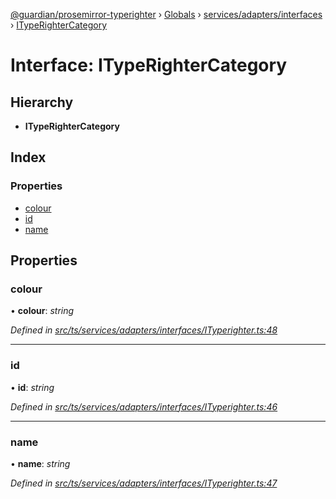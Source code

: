 [@guardian/prosemirror-typerighter](../README.md) › [Globals](../globals.md) › [services/adapters/interfaces](../modules/services_adapters_interfaces.md) › [ITypeRighterCategory](services_adapters_interfaces.ityperightercategory.md)

# Interface: ITypeRighterCategory

## Hierarchy

* **ITypeRighterCategory**

## Index

### Properties

* [colour](services_adapters_interfaces.ityperightercategory.md#colour)
* [id](services_adapters_interfaces.ityperightercategory.md#id)
* [name](services_adapters_interfaces.ityperightercategory.md#name)

## Properties

###  colour

• **colour**: *string*

*Defined in [src/ts/services/adapters/interfaces/ITyperighter.ts:48](https://github.com/guardian/prosemirror-typerighter/blob/530a4bd/src/ts/services/adapters/interfaces/ITyperighter.ts#L48)*

___

###  id

• **id**: *string*

*Defined in [src/ts/services/adapters/interfaces/ITyperighter.ts:46](https://github.com/guardian/prosemirror-typerighter/blob/530a4bd/src/ts/services/adapters/interfaces/ITyperighter.ts#L46)*

___

###  name

• **name**: *string*

*Defined in [src/ts/services/adapters/interfaces/ITyperighter.ts:47](https://github.com/guardian/prosemirror-typerighter/blob/530a4bd/src/ts/services/adapters/interfaces/ITyperighter.ts#L47)*
